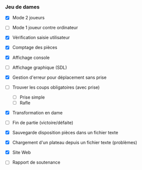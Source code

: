 ### Jeu de dames

- [x] Mode 2 joueurs
- [ ] Mode 1 joueur contre ordinateur
- [X] Vérification saisie utilisateur
- [x] Comptage des pièces
- [x] Affichage console
- [ ] Affichage graphique (SDL)
- [x] Gestion d'erreur pour déplacement sans prise
- [ ] Trouver les coups obligatoires (avec prise)
    - [ ] Prise simple
    - [ ] Rafle
- [x] Transformation en dame
- [ ] Fin de partie (victoire/défaite)
- [x] Sauvegarde disposition pièces dans un fichier texte
- [x] Chargement d'un plateau depuis un fichier texte (problèmes)

- [x] Site Web
- [ ] Rapport de soutenance

